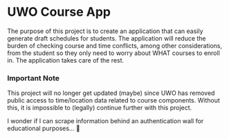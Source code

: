 # UWO Course App

The purpose of this project is to create an application that can easily generate draft schedules for students. The application will reduce the burden of checking course and time conflicts, among other considerations, from the student so they only need to worry about WHAT courses to enroll in. The application takes care of the rest.

### Important Note

This project will no longer get updated (maybe) since UWO has removed public access to time/location data related to course components. Without this, it is impossible to (legally) continue further with this project.

I wonder if I can scrape information behind an authentication wall for educational purposes... 🤔
